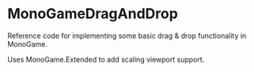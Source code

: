 # MonoGameDragAndDrop
Reference code for implementing some basic drag &amp; drop functionality in MonoGame.

Uses MonoGame.Extended to add scaling viewport support.
